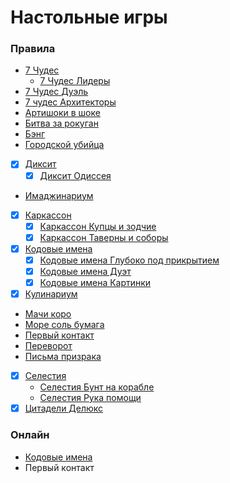 Настольные игры
=

### Правила
- [7 Чудес ](https://hobbygames.ru/download/rules/7_chudes_2020_Rules.pdf)
  - [7 Чудес Лидеры](https://tesera.ru/images/items/152617/7Wonders-Leaders-Rules-RU_v1.pdf)
- [7 Чудес Дуэль](https://hobbygames.ru/download/rules/rules_7-wonders-duel.pdf)
- [7 чудес Архитекторы](https://hobbygames.ru/download/rules/7_Wonders_Architects_Rules.pdf)
- [Артишоки в шоке](https://hobbygames.ru/download/rules/Artishoki_v_shoke_rules.pdf)
- [Битва за рокуган](https://hobbygames.ru/download/rules/Bitva_za_Rokugan_Rules.pdf)
- [Бэнг](https://hobbygames.ru/download/rules/bang_rules-web_2015.pdf)
- [Городской убийца](https://hobbygames.ru/download/rules/gorodskoj-ubijca-rules-v22.pdf)
- [x] [Диксит ](https://hobbygames.ru/download/rules/Dixit21_Rules.pdf)
  - [x] [Диксит Одиссея](https://hobbygames.ru/download/rules/Diksit_Odisseya_Rules.pdf)
- [Имаджинариум](https://cosmodrome.games/upload/iblock/d31/d31677d8a57234da0a76fa6b58c74622.pdf)
- [x] [Каркассон ](https://hobbygames.ru/download/rules/Carcassonne2019_Rules.pdf)
  - [x] [Каркассон Купцы и зодчие](https://hobbygames.ru/download/rules/Pravila_Karkasson_kupci_i_zodchie_compressed.pdf)
  - [x] [Каркассон Таверны и соборы](https://hobbygames.ru/download/rules/Kakasson_taverni_rules.pdf)
- [x] [Кодовые имена ](https://hobbygames.ru/download/rules/Codenames.pdf)
  - [x] [Кодовые имена Глубоко под прикрытием](https://hobbygames.ru/download/rules/Codenames_Pod_Prikrytiem_Rules.pdf)
  - [x] [Кодовые имена Дуэт](https://hobbygames.ru/download/rules/0016CodenamesDuet.pdf)
  - [x] [Кодовые имена Картинки](https://gaga.ru/gaga/files/pdf/rules/ru/3266.pdf)
- [x] [Кулинариум](https://hobbygames.ru/download/rules/Kulinarium_rules-web.pdf)
- [Мачи коро](https://hobbygames.ru/download/rules/Machi_Koro_rules-web_2015.pdf)
- [Море соль бумага](https://hobbygames.ru/download/rules/More_sol_bumaga_Rules.pdf)
- [Первый контакт](https://tesera.ru/images/items/1395920/b5cbce9050d28ab0a74cecea3fb85fcd.pdf)
- [Переворот](https://hobbygames.ru/download/rules/perevorot-rules2.pdf)
- [Письма призрака](https://hobbygames.ru/download/rules/Pisma_Prizraka_Rules.pdf)
- [x] [Селестия ](https://hobbygames.ru/download/rules/Selestia_Rules.pdf)
  - [Селестия Бунт на корабле](https://hobbygames.ru/download/rules/Selestia_Bunt_Rules.pdf)
  - [Селестия Рука помощи](https://hobbygames.ru/download/rules/Pravila_selestia_ruka_pomoshi_compressed.pdf)
- [x] [Цитадели Делюкс](https://hobbygames.ru/download/rules/Citadels%20Deluxe_Rules_RU.pdf)

### Онлайн
- [Кодовые имена ](https://codenames.ivavi.online)
- Первый контакт